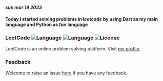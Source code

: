 ***sun mar 19 2023***
#### Today I started solving problems in *leetcode* by using Dart as my main language and Python as fun language

### LeetCode ![Language](https://img.shields.io/badge/language-Dart-blue.svg) ![Language](https://img.shields.io/badge/language-Python-blue.svg) ![License](https://img.shields.io/badge/license-MIT-red.svg)

LeetCode is an online problem solving platform. Visit [my profile](https://leetcode.com/Add00w).

### Feedback
Welcome to raise an issue [here](https://github.com/Add00w/algo/issues) if you have any feedback.